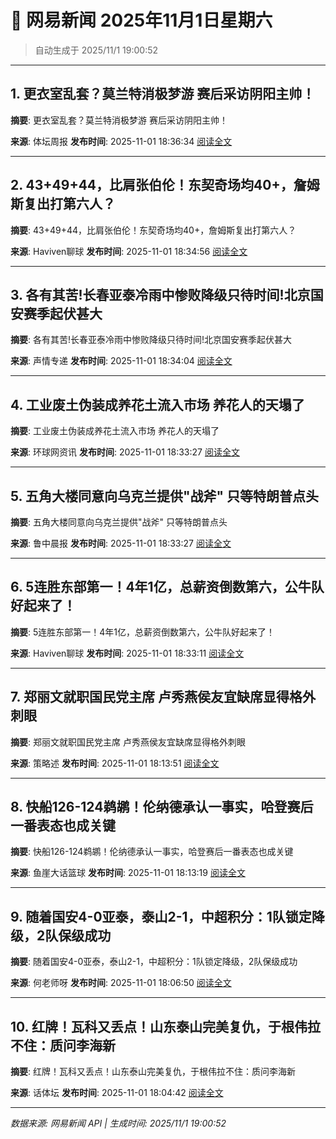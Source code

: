 # 📰 网易新闻 2025年11月1日星期六

> 自动生成于 2025/11/1 19:00:52

---

## 1. 更衣室乱套？莫兰特消极梦游 赛后采访阴阳主帅！

**摘要**: 更衣室乱套？莫兰特消极梦游 赛后采访阴阳主帅！

**来源**: 体坛周报
**发布时间**: 2025-11-01 18:36:34
[阅读全文](https://m.163.com/news/article/KDA47FE505299JMD.html)

---

## 2. 43+49+44，比肩张伯伦！东契奇场均40+，詹姆斯复出打第六人？

**摘要**: 43+49+44，比肩张伯伦！东契奇场均40+，詹姆斯复出打第六人？

**来源**: Haviven聊球
**发布时间**: 2025-11-01 18:34:56
[阅读全文](https://m.163.com/news/article/KDA446U2055356BR.html)

---

## 3. 各有其苦!长春亚泰冷雨中惨败降级只待时间!北京国安赛季起伏甚大

**摘要**: 各有其苦!长春亚泰冷雨中惨败降级只待时间!北京国安赛季起伏甚大

**来源**: 声情专递
**发布时间**: 2025-11-01 18:34:04
[阅读全文](https://m.163.com/news/article/KDA40AOH0525PDMG.html)

---

## 4. 工业废土伪装成养花土流入市场 养花人的天塌了

**摘要**: 工业废土伪装成养花土流入市场 养花人的天塌了

**来源**: 环球网资讯
**发布时间**: 2025-11-01 18:33:27
[阅读全文](https://m.163.com/news/article/KD9E6BSR0514R9OJ.html)

---

## 5. 五角大楼同意向乌克兰提供"战斧" 只等特朗普点头

**摘要**: 五角大楼同意向乌克兰提供"战斧" 只等特朗普点头

**来源**: 鲁中晨报
**发布时间**: 2025-11-01 18:33:27
[阅读全文](https://m.163.com/news/article/KD9RT2LV0530JPVV.html)

---

## 6. 5连胜东部第一！4年1亿，总薪资倒数第六，公牛队好起来了！

**摘要**: 5连胜东部第一！4年1亿，总薪资倒数第六，公牛队好起来了！

**来源**: Haviven聊球
**发布时间**: 2025-11-01 18:33:11
[阅读全文](https://m.163.com/news/article/KDA3VBNI055356BR.html)

---

## 7. 郑丽文就职国民党主席 卢秀燕侯友宜缺席显得格外刺眼

**摘要**: 郑丽文就职国民党主席 卢秀燕侯友宜缺席显得格外刺眼

**来源**: 策略述
**发布时间**: 2025-11-01 18:13:51
[阅读全文](https://m.163.com/news/article/KD9P9NJB0556CCNG.html)

---

## 8. 快船126-124鹈鹕！伦纳德承认一事实，哈登赛后一番表态也成关键

**摘要**: 快船126-124鹈鹕！伦纳德承认一事实，哈登赛后一番表态也成关键

**来源**: 鱼崖大话篮球
**发布时间**: 2025-11-01 18:13:19
[阅读全文](https://m.163.com/news/article/KDA2JGET0529R8D2.html)

---

## 9. 随着国安4-0亚泰，泰山2-1，中超积分：1队锁定降级，2队保级成功

**摘要**: 随着国安4-0亚泰，泰山2-1，中超积分：1队锁定降级，2队保级成功

**来源**: 何老师呀
**发布时间**: 2025-11-01 18:06:50
[阅读全文](https://m.163.com/news/article/KDA2FRNC0552CO49.html)

---

## 10. 红牌！瓦科又丢点！山东泰山完美复仇，于根伟拉不住：质问李海新

**摘要**: 红牌！瓦科又丢点！山东泰山完美复仇，于根伟拉不住：质问李海新

**来源**: 话体坛
**发布时间**: 2025-11-01 18:04:42
[阅读全文](https://m.163.com/news/article/KDA26OEB0549FHNI.html)

---

*数据来源: 网易新闻 API | 生成时间: 2025/11/1 19:00:52*